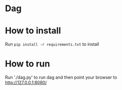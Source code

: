 # Dag

# How to install

Run `pip install -r requirements.txt` to install

# How to run

Run './dag.py' to run dag and then point your browser to http://127.0.0.1:8080/